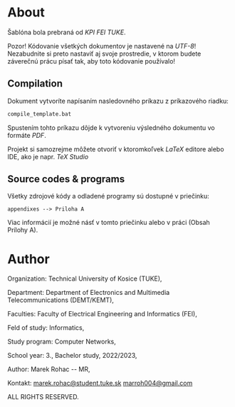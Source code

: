 # About

Šablóna bola prebraná od _KPI FEI TUKE_. 

Pozor! Kódovanie všetkých dokumentov je nastavené na _UTF-8_! Nezabudnite si preto nastaviť aj svoje prostredie, v ktorom budete záverečnú prácu písať tak, aby toto kódovanie používalo!



## Compilation

Dokument vytvoríte napísaním nasledovného príkazu z príkazového riadku:

```bash
compile_template.bat
```

Spustením tohto príkazu dôjde k vytvoreniu výsledného dokumentu vo formáte _PDF_.

Projekt si samozrejme môžete otvoriť v ktoromkoľvek _LaTeX_ editore alebo IDE, ako je napr. _TeX Studio_

## Source codes & programs

Všetky zdrojové kódy a odladené programy sú dostupné v priečinku:

    appendixes --> Priloha A

Viac informácií je možné násť v tomto priečinku alebo v práci (Obsah Prílohy A). 

# Author
Organization: Technical University of Kosice (TUKE),

Department: Department of Electronics and Multimedia Telecommunications (DEMT/KEMT),

Faculties: Faculty of Electrical Engineering and Informatics (FEI),

Feld of study: 	Informatics,

Study program: Computer Networks, 

School year: 3., Bachelor study, 2022/2023,

Author:  Marek Rohac -- MR,

Kontakt: marek.rohac@student.tuke.sk
         marroh004@gmail.com
         
ALL RIGHTS RESERVED.
